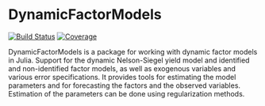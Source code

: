 # DynamicFactorModels

[![Build Status](https://github.com/qntwrsm/DynamicFactorModels.jl/actions/workflows/CI.yml/badge.svg?branch=main)](https://github.com/qntwrsm/DynamicFactorModels.jl/actions/workflows/CI.yml?query=branch%3Amain)
[![Coverage](https://codecov.io/gh/qntwrsm/DynamicFactorModels.jl/branch/main/graph/badge.svg)](https://codecov.io/gh/qntwrsm/DynamicFactorModels.jl)

DynamicFactorModels is a package for working with dynamic factor models in Julia. Support for the dynamic Nelson-Siegel yield model and identified and non-identified factor models, as well as exogenous variables and various error specifications. It provides tools for estimating the model parameters and for forecasting the factors and the observed variables. Estimation of the parameters can be done using regularization methods.  
